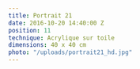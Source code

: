 ```yaml
---
title: Portrait 21
date: 2016-10-20 14:40:00 Z
position: 11
technique: Acrylique sur toile
dimensions: 40 x 40 cm
photo: "/uploads/portrait21_hd.jpg"
---
```


